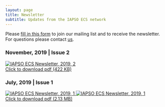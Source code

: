 ```yaml
---
layout: page
title: Newsletter
subtitle: Updates from the IAPSO ECS network
---
```


<div>
    <p>Please <a href="https://docs.google.com/forms/d/e/1FAIpQLSf6P5gjh6SfeCl_UcR2UaFKwJng7H_P6Aq5Qf0jYHJm804PYA/viewform">fill in this form</a> to join our mailing list and to receive the newsletter. 
    For questions please contact <a href="mailto:iapsoecs@gmail.com">us</a>.</p>
</div>


### November, 2019 | Issue 2
<div class="news-container">
  <a title="IAPSO ECS Newsletter, 2019, 2" href="https://www.iapsoecs.org/uploads/newsletter/iapsoecs_newsletter_2019_2.pdf" target='_blank'>
  <img src="https://www.iapsoecs.org/uploads/newsletter/iapsoecs_newsletter_2019_2_thumbnail.jpg" alt="IAPSO ECS Newsletter, 2019, 2" class="news-image">
  <div class="news-overlay">
    <div class="news-text">Click to download pdf (422 KB)</div>
  </div>
  </a>
</div>


### July, 2019 | Issue 1
<div class="news-container">
  <a title="IAPSO ECS Newsletter, 2019, 1" href="https://www.iapsoecs.org/uploads/newsletter/iapsoecs_newsletter_2019_1.pdf" target="_blank">
  <img src="https://www.iapsoecs.org/uploads/newsletter/iapsoecs_newsletter_2019_1_thumbnail_1.jpg" alt="IAPSO ECS Newsletter, 2019, 1" class="news-image">
  <img src="https://www.iapsoecs.org/uploads/newsletter/iapsoecs_newsletter_2019_1_thumbnail_2.jpg" alt="IAPSO ECS Newsletter, 2019, 1" class="news-image">
  <div class="news-overlay">
    <div class="news-text">Click to download pdf (2.13 MB)</div>
  </div>
  </a>
</div>




